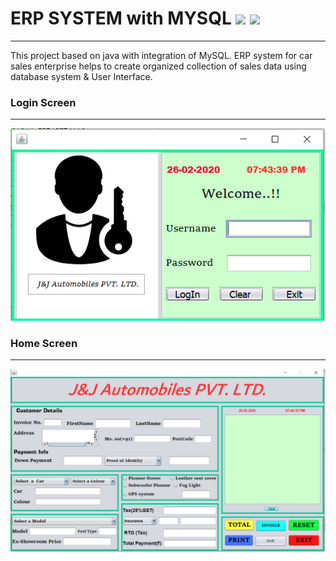 # ERP SYSTEM with MYSQL <img src="https://img.icons8.com/color/96/000000/java-coffee-cup-logo.png"/> <img src="https://img.icons8.com/ios/100/000000/mysql-logo.png"/>

-------------------------------------------

This project based on java with integration of MySQL. 
ERP system for car sales enterprise helps to create organized collection of sales data using database system & User Interface.

### Login Screen
-----------------------------------
<img src="login_screen.PNG">

### Home Screen
-----------------------------------
<img src="home_screen.PNG">
